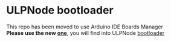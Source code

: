 ULPNode bootloader
==================

This repo has been moved to use Arduino IDE Boards Manager  
**Please use the new [one][1]**, you will find into ULPNode [bootloader][2]
 
[1]: https://github.com/hallard/Arduino-Boards/
[2]: https://github.com/hallard/Arduino-Boards/tree/master/1.0.0/bootloaders/ULPoptiboot
